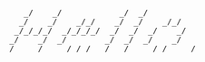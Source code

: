 <pre>
      _/    _/            _/  _/
     _/    _/    _/_/    _/  _/    _/_/
    _/_/_/_/  _/_/_/_/  _/  _/  _/    _/
   _/    _/  _/        _/  _/  _/    _/
  _/    _/    _/_/_/  _/  _/    _/_/    _/
</pre>
